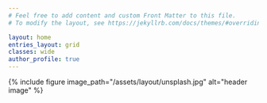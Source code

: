 ```yaml
---
# Feel free to add content and custom Front Matter to this file.
# To modify the layout, see https://jekyllrb.com/docs/themes/#overriding-theme-defaults

layout: home
entries_layout: grid
classes: wide
author_profile: true
---
```


{% include figure image_path="/assets/layout/unsplash.jpg" alt="header image" %}
